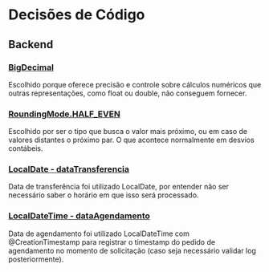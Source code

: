# Decisões de Código

## Backend

### [BigDecimal](https://docs.oracle.com/javase/8/docs/api/?java/math/BigDecimal.html)
Escolhido porque oferece precisão e controle sobre cálculos numéricos que outras representações, como float ou double, não conseguem fornecer.

### [RoundingMode.HALF_EVEN](https://docs.oracle.com/javase/10/docs/api/java/math/RoundingMode.html)
Escolhido por ser o tipo que busca o valor mais próximo, ou em caso de valores distantes o próximo par. O que acontece normalmente em desvios contábeis. 

### [LocalDate - dataTransferencia](/backend-sat/src/main/java/com/backend_sat/domain/model/Agendamento.java)
Data de transferência foi utilizado LocalDate, por entender não ser necessário saber o horário em que isso será processado.

### [LocalDateTime - dataAgendamento](/backend/src/main/java/com/backend_sat/domain/model/Agendamento.java)
Data de agendamento foi utilizado LocalDateTime com @CreationTimestamp para registrar o timestamp do pedido de agendamento no momento de solicitação (caso seja necessário validar log posteriormente).